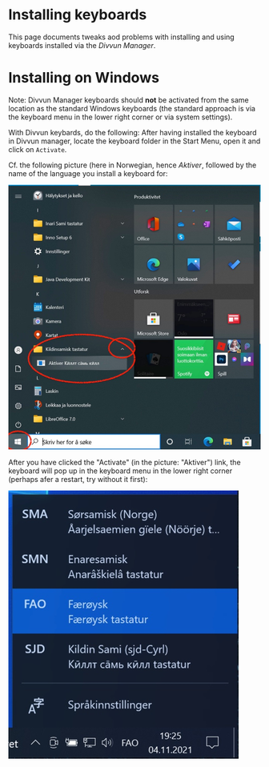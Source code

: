 Installing keyboards
====================

This page documents tweaks aod problems with installing and using keyboards installed via the *Divvun Manager*.


# Installing on Windows


Note: Divvun Manager  keyboards should **not** be activated from the same location as the standard Windows keyboards (the standard approach is via the keyboard menu in the lower right corner or via system settings).

With Divvun keybards, do the following: After having installed the keyboard in Divvun manager, locate the keyboard folder in the Start Menu, open it and click on `Activate`.

Cf. the following picture (here in Norwegian, hence *Aktiver*, followed by the name of the language you install a keyboard for:

![Picture of Kildin Saami keyboard on the Start meny](install-keyboard-on--windows.jpg)

After you have clicked the "Activate" (in the picture: "Aktiver") link, the keyboard will pop up in the keyboard menu in the lower right corner (perhaps afer a restart, try without it first):

![Picture of Kildin Saami keyboard on the Start meny](install-keyboard-on--windows2.jpg)
